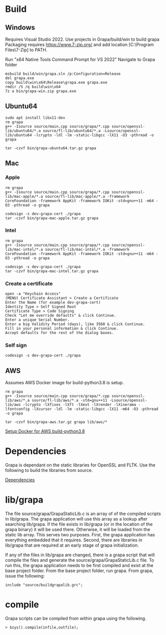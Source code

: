 # Build

## Windows
Requires Visual Studio 2022. Use projects in Grapa/build/win to build grapa
Packaging requires https://www.7-zip.org/ and add location [C:\Program Files\7-Zip] to PATH.

Run "x64 Native Tools Command Prompt for VS 2022"
Navigate to Grapa folder
```
msbuild build/win/grapa.sln /p:Configuration=Release
del grapa.exe
copy build\win\x64\Release\grapa.exe grapa.exe
rmdir /S /q build\win\x64
7z a bin/grapa-win.zip grapa.exe
```

## Ubuntu64
```
sudo apt install libx11-dev
rm grapa
g++ -Isource source/main.cpp source/grapa/*.cpp source/openssl-lib/ubuntu64/*.a source/fl-lib/ubuntu64/*.a -Lsource/openssl-lib/ubuntu64 -lcrypto -ldl -lm -static-libgcc -lX11 -O3 -pthread -o grapa

tar -czvf bin/grapa-ubuntu64.tar.gz grapa
```

## Mac

### Apple
```
rm grapa
g++ -Isource source/main.cpp source/grapa/*.cpp source/openssl-lib/mac-apple/*.a source/fl-lib/mac-apple/*.a -framework CoreFoundation -framework AppKit -framework IOKit -std=gnu++11 -m64 -O3 -pthread -o grapa

codesign -s dev-grapa-cert ./grapa
tar -czvf bin/grapa-mac-apple.tar.gz grapa
```

### Intel
```
rm grapa
g++ -Isource source/main.cpp source/grapa/*.cpp source/openssl-lib/mac-intel/*.a source/fl-lib/mac-intel/*.a -framework CoreFoundation -framework AppKit -framework IOKit -std=gnu++11 -m64 -O3 -pthread -o grapa

codesign -s dev-grapa-cert ./grapa
tar -czvf bin/grapa-mac-intel.tar.gz grapa
```

### Create a certificate
	open -a "Keychain Access"
	(MENU) Certificate Assistant > Create a Certificate
	Enter the Name (for example dev-grapa-cert)
	Identity Type > Self Signed Root
	Certificate Type > Code Signing
	Check "Let me override defaults" & click Continue.
	Enter a unique Serial Number.
	Enter a big Validity Period (days), like 3560 & click Continue.
	Fill in your personal information & click Continue.
	Accept defaults for the rest of the dialog boxes.

### Self sign
```
codesign -s dev-grapa-cert ./grapa
```

## AWS
Assumes AWS Docker image for build-python3.8 is setup.

```
rm grapa
g++ -Isource source/main.cpp source/grapa/*.cpp source/openssl-lib/aws/*.a source/fl-lib/aws/*.a -std=gnu++11 -Lsource/openssl-lib/aws -lcrypto -lXfixes -lXft -lXext -lXrender -lXinerama -lfontconfig -lXcursor -ldl -lm -static-libgcc -lX11 -m64 -O3 -pthread -o grapa

tar -czvf bin/grapa-aws.tar.gz grapa lib/aws/*
```

[Setup Docker for AWS build-python3.8](SETUPAWSDOCKER.md)

# Dependencies
Grapa is dependant on the static libraries for OpenSSL and FLTK. Use the following to build the libraries from source. 

[Dependencies](DEPENDENCIES.md)

# lib/grapa

The file source/grapa/GrapaStaticLib.c is an array of of the compiled scripts in lib/grapa. The grapa application will use this array as a lookup after searching lib/grapa. If the file exists in lib/grapa (or in the location of the grapa binary) it will be used there. Otherwise, it will be loaded from the static lib array. This serves two purposes. First, the grapa application has everything embedded that it requires. Second, there are libraries in lib/grapa that are required at an early stage of grapa initialization.

If any of the files in lib/grapa are changed, there is a grapa script that will compile the files and generate the source/grapa/GrapaStaticLib.c file. To run this, the grapa application needs to be first compiled and exist at the base project folder. From the base project folder, run grapa. From grapa, issue the following:
```
include "source/buildgrapalib.grc";
```

# compile
Grapa scripts can be compiled from within grapa using the following.
```
> $sys().compile(infile,outfile);
```
